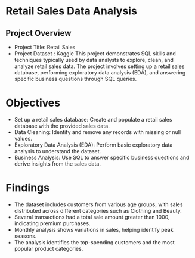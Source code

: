 # Retail Sales Data Analysis
## Project Overview
+ Project Title: Retail Sales
+ Project Dataset : Kaggle
This project demonstrates SQL skills and techniques typically used by data analysts to explore, clean, and analyze retail sales data. The project involves setting up a retail sales database, performing exploratory data analysis (EDA), and answering specific business questions through SQL queries.
# Objectives
+ Set up a retail sales database: Create and populate a retail sales database with the provided sales data.
+ Data Cleaning: Identify and remove any records with missing or null values.
+ Exploratory Data Analysis (EDA): Perform basic exploratory data analysis to understand the dataset.
+ Business Analysis: Use SQL to answer specific business questions and derive insights from the sales data.
# Findings
+ The dataset includes customers from various age groups, with sales distributed across different categories such as Clothing and Beauty.
+ Several transactions had a total sale amount greater than 1000, indicating premium purchases.
+ Monthly analysis shows variations in sales, helping identify peak seasons.
+ The analysis identifies the top-spending customers and the most popular product categories.

